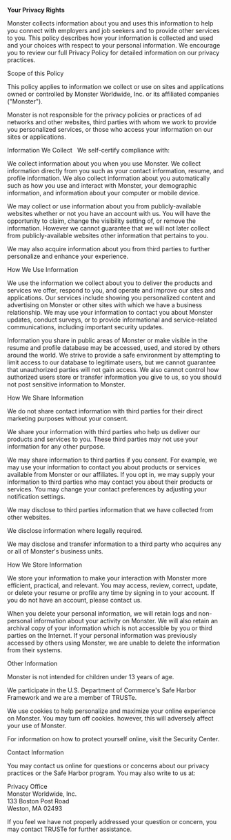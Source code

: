**Your Privacy Rights**

Monster collects information about you and uses this information to help you connect with employers and job seekers and to provide other services to you. This policy describes how your information is collected and used and your choices with respect to your personal information. We encourage you to review our full Privacy Policy for detailed information on our privacy practices.

Scope of this Policy

This policy applies to information we collect or use on sites and applications owned or controlled by Monster Worldwide, Inc. or its affiliated companies ("Monster").

Monster is not responsible for the privacy policies or practices of ad networks and other websites, third parties with whom we work to provide you personalized services, or those who access your information on our sites or applications.

Information We Collect   We self-certify compliance with:  
  
  
  

We collect information about you when you use Monster. We collect information directly from you such as your contact information, resume, and profile information. We also collect information about you automatically such as how you use and interact with Monster, your demographic information, and information about your computer or mobile device.

We may collect or use information about you from publicly-available websites whether or not you have an account with us. You will have the opportunity to claim, change the visibility setting of, or remove the information. However we cannot guarantee that we will not later collect from publicly-available websites other information that pertains to you.

We may also acquire information about you from third parties to further personalize and enhance your experience.

How We Use Information

We use the information we collect about you to deliver the products and services we offer, respond to you, and operate and improve our sites and applications. Our services include showing you personalized content and advertising on Monster or other sites with which we have a business relationship. We may use your information to contact you about Monster updates, conduct surveys, or to provide informational and service-related communications, including important security updates.

Information you share in public areas of Monster or make visible in the resume and profile database may be accessed, used, and stored by others around the world. We strive to provide a safe environment by attempting to limit access to our database to legitimate users, but we cannot guarantee that unauthorized parties will not gain access. We also cannot control how authorized users store or transfer information you give to us, so you should not post sensitive information to Monster.

How We Share Information

We do not share contact information with third parties for their direct marketing purposes without your consent.

We share your information with third parties who help us deliver our products and services to you. These third parties may not use your information for any other purpose.

We may share information to third parties if you consent. For example, we may use your information to contact you about products or services available from Monster or our affiliates. If you opt in, we may supply your information to third parties who may contact you about their products or services. You may change your contact preferences by adjusting your notification settings.

We may disclose to third parties information that we have collected from other websites.

We disclose information where legally required.

We may disclose and transfer information to a third party who acquires any or all of Monster's business units.

How We Store Information

We store your information to make your interaction with Monster more efficient, practical, and relevant. You may access, review, correct, update, or delete your resume or profile any time by signing in to your account. If you do not have an account, please contact us.

When you delete your personal information, we will retain logs and non-personal information about your activity on Monster. We will also retain an archival copy of your information which is not accessible by you or third parties on the Internet. If your personal information was previously accessed by others using Monster, we are unable to delete the information from their systems.

Other Information

Monster is not intended for children under 13 years of age.

We participate in the U.S. Department of Commerce's Safe Harbor Framework and we are a member of TRUSTe.

We use cookies to help personalize and maximize your online experience on Monster. You may turn off cookies. however, this will adversely affect your use of Monster.

For information on how to protect yourself online, visit the Security Center.

Contact Information

You may contact us online for questions or concerns about our privacy practices or the Safe Harbor program. You may also write to us at:

Privacy Office  
Monster Worldwide, Inc.  
133 Boston Post Road  
Weston, MA 02493

If you feel we have not properly addressed your question or concern, you may contact TRUSTe for further assistance.
